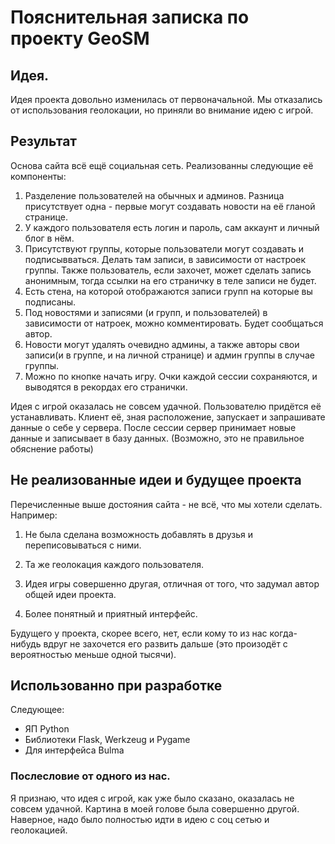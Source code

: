 # Пояснительная записка по проекту GeoSM
## Идея.

Идея проекта довольно изменилась от первоначальной. Мы отказались от использования геолокации, но приняли во внимание идею с игрой. 

## Результат

Основа сайта всё ещё социальная сеть. Реализованны следующие её компоненты:

1. Разделение пользователей на обычных и админов. Разница присутствует одна - первые могут создавать новости на её гланой странице.
2. У каждого пользователя есть логин и пароль, сам аккаунт и личный блог в нём.
3. Присутствуют группы, которые пользователи могут создавать и подписывваться. Делать там записи, в зависимости от настроек группы. Также пользователь, если захочет, может сделать запись анонимным, тогда ссылки на его страничку в теле записи не будет.
4. Есть стена, на которой отображаются записи групп на которые вы подписаны.
5. Под новостями и записями (и групп, и пользователей) в зависимости от натроек, можно комментировать. Будет сообщаться автор.
6. Новости могут удалять очевидно админы, а также авторы свои записи(и в группе, и на личной странице) и админ группы в случае группы.
7. Можно по кнопке начать игру. Очки каждой сессии сохраняются, и выводятся в рекордах его странички.

Идея с игрой оказалась не совсем удачной. Пользователю придётся её устанавливать. Клиент её, зная расположение, запускает и запрашивате данные о себе у сервера. После сессии сервер принимает новые данные и записывает в базу данных. (Возможно, это не правильное обяснение работы)

## Не реализованные идеи и будущее проекта

Перечисленные выше достояния сайта - не всё, что мы хотели сделать. Например:

1. Не была сделана возможность добавлять в друзья и переписовываться с ними.

2. Та же геолокация каждого пользователя.

3. Идея игры совершенно другая, отличная от того, что задумал автор общей идеи проекта.

4. Более понятный и приятный интерфейс.

Будущего у проекта, скорее всего, нет, если кому то из нас когда-нибудь вдруг не захочется его развить дальше (это произодёт с вероятностью меньше одной тысячи).

## Использованно при разработке

Следующее:
* ЯП Python
* Библиотеки Flask, Werkzeug и Pygame
* Для интерфейса Bulma

### Послесловие от одного из нас.
Я признаю, что идея с игрой, как уже было сказано, оказалась не совсем удачной. Картина в моей голове была совершенно другой. Наверное, надо было полностью идти в идею с соц сетью и геолокацией.
